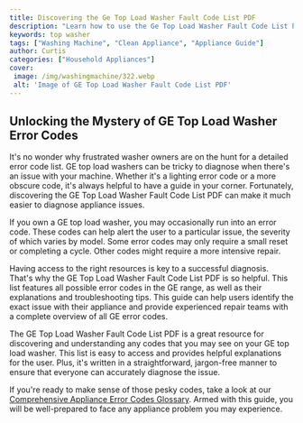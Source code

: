 ```yaml
---
title: Discovering the Ge Top Load Washer Fault Code List PDF
description: "Learn how to use the Ge Top Load Washer Fault Code List PDF to identify and diagnose washer problems quickly Solve common issues with top-load washers and keep them running longer"
keywords: top washer
tags: ["Washing Machine", "Clean Appliance", "Appliance Guide"]
author: Curtis
categories: ["Household Appliances"]
cover: 
 image: /img/washingmachine/322.webp
 alt: 'Image of GE Top Load Washer Fault Code List PDF'
---
```

## Unlocking the Mystery of GE Top Load Washer Error Codes 

It's no wonder why frustrated washer owners are on the hunt for a detailed error code list. GE top load washers can be tricky to diagnose when there's an issue with your machine. Whether it's a lighting error code or a more obscure code, it's always helpful to have a guide in your corner. Fortunately, discovering the GE Top Load Washer Fault Code List PDF can make it much easier to diagnose appliance issues. 

If you own a GE top load washer, you may occasionally run into an error code. These codes can help alert the user to a particular issue, the severity of which varies by model. Some error codes may only require a small reset or completing a cycle. Other codes might require a more intensive repair. 

Having access to the right resources is key to a successful diagnosis. That's why the GE Top Load Washer Fault Code List PDF is so helpful. This list features all possible error codes in the GE range, as well as their explanations and troubleshooting tips. This guide can help users identify the exact issue with their appliance and provide experienced repair teams with a complete overview of all GE error codes. 

The GE Top Load Washer Fault Code List PDF is a great resource for discovering and understanding any codes that you may see on your GE top load washer. This list is easy to access and provides helpful explanations for the user. Plus, it's written in a straightforward, jargon-free manner to ensure that everyone can accurately diagnose the issue.

If you're ready to make sense of those pesky codes, take a look at our [Comprehensive Appliance Error Codes Glossary](./error-codes/ ). Armed with this guide, you will be well-prepared to face any appliance problem you may experience.
